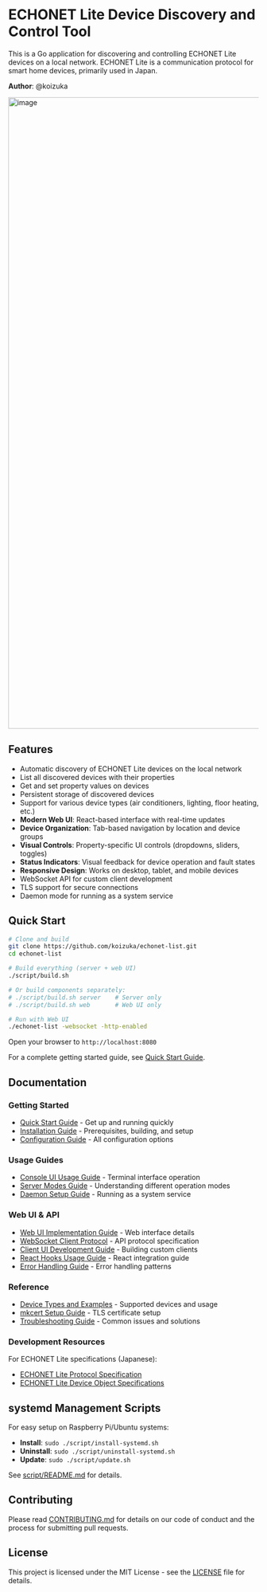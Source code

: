 # ECHONET Lite Device Discovery and Control Tool

This is a Go application for discovering and controlling ECHONET Lite devices on a local network. ECHONET Lite is a communication protocol for smart home devices, primarily used in Japan.

**Author**: @koizuka

<img width="1268" alt="image" src="https://github.com/user-attachments/assets/0bb54e90-c7fe-4569-8e77-5b74ee9b0eac" />

## Features

- Automatic discovery of ECHONET Lite devices on the local network
- List all discovered devices with their properties
- Get and set property values on devices
- Persistent storage of discovered devices
- Support for various device types (air conditioners, lighting, floor heating, etc.)
- **Modern Web UI**: React-based interface with real-time updates
- **Device Organization**: Tab-based navigation by location and device groups
- **Visual Controls**: Property-specific UI controls (dropdowns, sliders, toggles)
- **Status Indicators**: Visual feedback for device operation and fault states
- **Responsive Design**: Works on desktop, tablet, and mobile devices
- WebSocket API for custom client development
- TLS support for secure connections
- Daemon mode for running as a system service

## Quick Start

```bash
# Clone and build
git clone https://github.com/koizuka/echonet-list.git
cd echonet-list

# Build everything (server + web UI)
./script/build.sh

# Or build components separately:
# ./script/build.sh server    # Server only
# ./script/build.sh web       # Web UI only

# Run with Web UI
./echonet-list -websocket -http-enabled
```

Open your browser to `http://localhost:8080`

For a complete getting started guide, see [Quick Start Guide](docs/quick-start.md).

## Documentation

### Getting Started

- [Quick Start Guide](docs/quick-start.md) - Get up and running quickly
- [Installation Guide](docs/installation.md) - Prerequisites, building, and setup
- [Configuration Guide](docs/configuration.md) - All configuration options

### Usage Guides

- [Console UI Usage Guide](docs/console_ui_usage.md) - Terminal interface operation
- [Server Modes Guide](docs/server-modes.md) - Understanding different operation modes
- [Daemon Setup Guide](docs/daemon-setup.md) - Running as a system service

### Web UI & API

- [Web UI Implementation Guide](docs/web_ui_implementation_guide.md) - Web interface details
- [WebSocket Client Protocol](docs/websocket_client_protocol.md) - API protocol specification
- [Client UI Development Guide](docs/client_ui_development_guide.md) - Building custom clients
- [React Hooks Usage Guide](docs/react_hooks_usage_guide.md) - React integration guide
- [Error Handling Guide](docs/error_handling_guide.md) - Error handling patterns

### Reference

- [Device Types and Examples](docs/device_types.md) - Supported devices and usage
- [mkcert Setup Guide](docs/mkcert_setup_guide.md) - TLS certificate setup
- [Troubleshooting Guide](docs/troubleshooting.md) - Common issues and solutions

### Development Resources

For ECHONET Lite specifications (Japanese):

- [ECHONET Lite Protocol Specification](https://echonet.jp/spec_v114_lite/)
- [ECHONET Lite Device Object Specifications](https://echonet.jp/spec_object_rr2/)

## systemd Management Scripts

For easy setup on Raspberry Pi/Ubuntu systems:

- **Install**: `sudo ./script/install-systemd.sh`
- **Uninstall**: `sudo ./script/uninstall-systemd.sh`  
- **Update**: `sudo ./script/update.sh`

See [script/README.md](script/README.md) for details.

## Contributing

Please read [CONTRIBUTING.md](CONTRIBUTING.md) for details on our code of conduct and the process for submitting pull requests.

## License

This project is licensed under the MIT License - see the [LICENSE](LICENSE) file for details.
